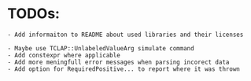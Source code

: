 # TODOs:
	- Add informaiton to README about used libraries and their licenses

	- Maybe use TCLAP::UnlabeledValueArg simulate command
 	- Add constexpr where applicable
	- Add more meningfull error messages when parsing incorect data
	- Add option for RequiredPositive... to report where it was thrown